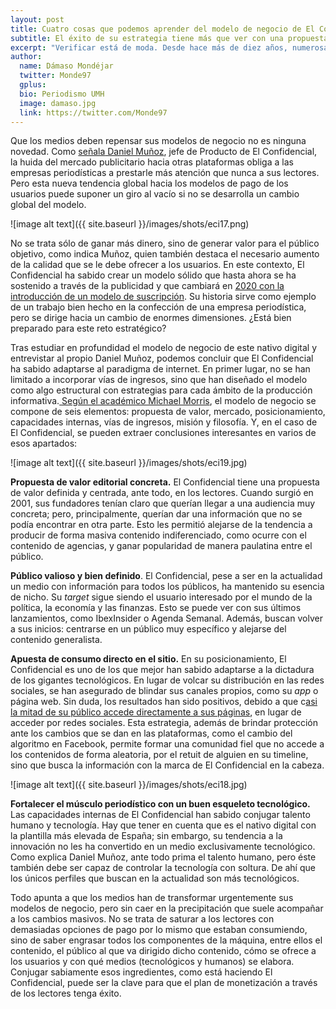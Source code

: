 ```yaml
---
layout: post
title: Cuatro cosas que podemos aprender del modelo de negocio de El Confidencial
subtitle: El éxito de su estrategia tiene más que ver con una propuesta de valor clara a un mercado bien definido, en equilibrio con los recursos, la marca y la misión de la empresa
excerpt: "Verificar está de moda. Desde hace más de diez años, numerosas empresas periodísticas han surgido con el único fin de luchar contra la desinformación. En Estados Unidos, cabeceras como Snopes, Politifact o FactCheck.org llevan desmintiendo bulos desde la década del 2000 y esta costumbre se ha internacionalizado con el paso del tiempo, desde Latinoamérica hasta el Reino Unido. No obstante, el fenómeno de la verificación no llegó a España hasta hace unos pocos años, principalmente gracias al programa El Objetivo de LaSexta. Después se sumaron Maldita.es, La Chistera de El Confidencial o Newtral, y, hace poco más de un mes, con motivo del Día Internacional del Fact-checking, arrancó la primera plataforma de verificación en Catalán (Verificat)."
author:
  name: Dámaso Mondéjar
  twitter: Monde97
  gplus:  
  bio: Periodismo UMH
  image: damaso.jpg
  link: https://twitter.com/Monde97
---
```

Que los medios deben repensar sus modelos de negocio no es ninguna novedad. Como [señala](https://medium.com/@DanielPublico/adi%C3%B3s-a-la-dictadura-del-click-as%C3%AD-cambiar%C3%A1-la-forma-de-analizar-las-audiencias-en-2020-a84833a0ba6e?postPublishedType=repub)[ Daniel Muñoz](https://twitter.com/DanielPublico?lang=es), jefe de Producto de El Confidencial, la huida del mercado publicitario hacia otras plataformas obliga a las empresas periodísticas a prestarle más atención que nunca a sus lectores. Pero esta nueva tendencia global hacia los modelos de pago de los usuarios puede suponer un giro al vacío si no se desarrolla un cambio global del modelo. 

![image alt text]({{ site.baseurl }}/images/shots/eci17.png)

No se trata sólo de ganar más dinero, sino de generar valor para el público objetivo, como indica Muñoz, quien también destaca el necesario aumento de la calidad que se le debe ofrecer a los usuarios. En este contexto, El Confidencial ha sabido crear un modelo sólido que hasta ahora se ha sostenido a través de la publicidad y que cambiará en [2020 con la introducción de un modelo de suscripción](https://dircomfidencial.com/medios/jose-antonio-sanchez-el-confidencial-planeamos-arrancar-el-2020-con-un-modelo-de-suscripcion-enriquecido-y-con-valor-anadido-20190620-0405/). Su historia sirve como ejemplo de un trabajo bien hecho en la confección de una empresa periodística, pero se dirige hacia un cambio de enormes dimensiones. ¿Está bien preparado para este reto estratégico?

Tras estudiar en profundidad el modelo de negocio de este nativo digital y entrevistar al propio Daniel Muñoz, podemos concluir que El Confidencial ha sabido adaptarse al paradigma de internet. En primer lugar, no se han limitado a incorporar vías de ingresos, sino que han diseñado el modelo como algo estructural con estrategias para cada ámbito de la producción informativa.[ Según el académico Michael Morris](http://citeseerx.ist.psu.edu/viewdoc/download?doi=10.1.1.465.5076&rep=rep1&type=pdf), el modelo de negocio se compone de seis elementos: propuesta de valor, mercado, posicionamiento, capacidades internas, vías de ingresos, misión y filosofía. Y, en el caso de El Confidencial, se pueden extraer conclusiones interesantes en varios de esos apartados:

![image alt text]({{ site.baseurl }}/images/shots/eci19.jpg)

**Propuesta de valor editorial concreta.** El Confidencial tiene una propuesta de valor definida y centrada, ante todo, en los lectores. Cuando surgió en 2001, sus fundadores tenían claro que querían llegar a una audiencia muy concreta; pero, principalmente, querían dar una información que no se podía encontrar en otra parte. Esto les permitió alejarse de la tendencia a producir de forma masiva contenido indiferenciado, como ocurre con el contenido de agencias, y ganar popularidad de manera paulatina entre el público.

**Público valioso y bien definido**. El Confidencial, pese a ser en la actualidad un medio con información para todos los públicos, ha mantenido su esencia de nicho. Su *target* sigue siendo el usuario interesado por el mundo de la política, la economía y las finanzas. Esto se puede ver con sus últimos lanzamientos, como IbexInsider o Agenda Semanal. Además, buscan volver a sus inicios: centrarse en un público muy específico y alejarse del contenido generalista.

**Apuesta de consumo directo en el sitio.** En su posicionamiento, El Confidencial es uno de los que mejor han sabido adaptarse a la dictadura de los gigantes tecnológicos. En lugar de volcar su distribución en las redes sociales, se han asegurado de blindar sus canales propios, como su *app* o página web. Sin duda, los resultados han sido positivos, debido a que c[asi la mitad de su público accede directamente a sus páginas](https://blogs.elconfidencial.com/comunicacion/en-contacto/2019-02-18/el-confidencial-calidad-proyectos-fichajes_1825482/), en lugar de acceder por redes sociales. Esta estrategia, además de brindar protección ante los cambios que se dan en las plataformas, como el cambio del algoritmo en Facebook, permite formar una comunidad fiel que no accede a los contenidos de forma aleatoria, por el retuit de alguien en su timeline, sino que busca la información con la marca de El Confidencial en la cabeza.

![image alt text]({{ site.baseurl }}/images/shots/eci18.jpg)

**Fortalecer el músculo periodístico con un buen esqueleto tecnológico.** Las capacidades internas de El Confidencial han sabido conjugar talento humano y tecnología. Hay que tener en cuenta que es el nativo digital con la plantilla más elevada de España; sin embargo, su tendencia a la innovación no les ha convertido en un medio exclusivamente tecnológico. Como explica Daniel Muñoz, ante todo prima el talento humano, pero éste también debe ser capaz de controlar la tecnología con soltura. De ahí que los únicos perfiles que buscan en la actualidad son más tecnológicos.

Todo apunta a que los medios han de transformar urgentemente sus modelos de negocio, pero sin caer en la precipitación que suele acompañar a los cambios masivos. No se trata de saturar a los lectores con demasiadas opciones de pago por lo mismo que estaban consumiendo, sino de saber engrasar todos los componentes de la máquina, entre ellos el contenido, el público al que va dirigido dicho contenido, cómo se ofrece a los usuarios y con qué medios (tecnológicos y humanos) se elabora. Conjugar sabiamente esos ingredientes, como está haciendo El Confidencial, puede ser la clave para que el plan de monetización a través de los lectores tenga éxito. 

